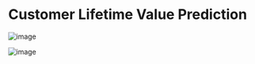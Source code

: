 # Customer Lifetime Value Prediction
![image](https://user-images.githubusercontent.com/67474818/136591470-f67ed23f-517d-4c2c-b356-dcf80b6507d5.png)

![image](https://user-images.githubusercontent.com/67474818/136591326-6719705d-52af-4db1-aac0-5229f7775220.png)
